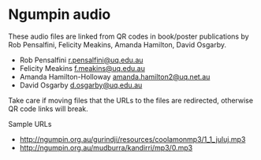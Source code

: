 # Ngumpin audio

These audio files are linked from QR codes in book/poster publications by Rob Pensalfini, Felicity Meakins, Amanda Hamilton, David Osgarby. 

- Rob Pensalfini r.pensalfini@uq.edu.au
- Felicity Meakins f.meakins@uq.edu.au
- Amanda Hamilton-Holloway amanda.hamilton2@uq.net.au
- David Osgarby d.osgarby@uq.edu.au


Take care if moving files that the URLs to the files are redirected, otherwise QR code links will break.

Sample URLs  
- http://ngumpin.org.au/gurindji/resources/coolamonmp3/1_1_juluj.mp3
- http://ngumpin.org.au/mudburra/kandirri/mp3/0.mp3
